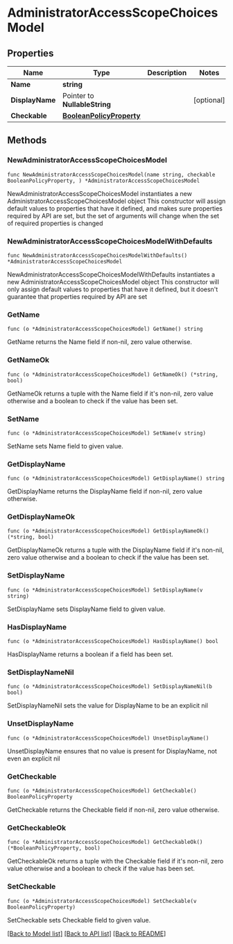 # AdministratorAccessScopeChoicesModel

## Properties

Name | Type | Description | Notes
------------ | ------------- | ------------- | -------------
**Name** | **string** |  | 
**DisplayName** | Pointer to **NullableString** |  | [optional] 
**Checkable** | [**BooleanPolicyProperty**](BooleanPolicyProperty.md) |  | 

## Methods

### NewAdministratorAccessScopeChoicesModel

`func NewAdministratorAccessScopeChoicesModel(name string, checkable BooleanPolicyProperty, ) *AdministratorAccessScopeChoicesModel`

NewAdministratorAccessScopeChoicesModel instantiates a new AdministratorAccessScopeChoicesModel object
This constructor will assign default values to properties that have it defined,
and makes sure properties required by API are set, but the set of arguments
will change when the set of required properties is changed

### NewAdministratorAccessScopeChoicesModelWithDefaults

`func NewAdministratorAccessScopeChoicesModelWithDefaults() *AdministratorAccessScopeChoicesModel`

NewAdministratorAccessScopeChoicesModelWithDefaults instantiates a new AdministratorAccessScopeChoicesModel object
This constructor will only assign default values to properties that have it defined,
but it doesn't guarantee that properties required by API are set

### GetName

`func (o *AdministratorAccessScopeChoicesModel) GetName() string`

GetName returns the Name field if non-nil, zero value otherwise.

### GetNameOk

`func (o *AdministratorAccessScopeChoicesModel) GetNameOk() (*string, bool)`

GetNameOk returns a tuple with the Name field if it's non-nil, zero value otherwise
and a boolean to check if the value has been set.

### SetName

`func (o *AdministratorAccessScopeChoicesModel) SetName(v string)`

SetName sets Name field to given value.


### GetDisplayName

`func (o *AdministratorAccessScopeChoicesModel) GetDisplayName() string`

GetDisplayName returns the DisplayName field if non-nil, zero value otherwise.

### GetDisplayNameOk

`func (o *AdministratorAccessScopeChoicesModel) GetDisplayNameOk() (*string, bool)`

GetDisplayNameOk returns a tuple with the DisplayName field if it's non-nil, zero value otherwise
and a boolean to check if the value has been set.

### SetDisplayName

`func (o *AdministratorAccessScopeChoicesModel) SetDisplayName(v string)`

SetDisplayName sets DisplayName field to given value.

### HasDisplayName

`func (o *AdministratorAccessScopeChoicesModel) HasDisplayName() bool`

HasDisplayName returns a boolean if a field has been set.

### SetDisplayNameNil

`func (o *AdministratorAccessScopeChoicesModel) SetDisplayNameNil(b bool)`

 SetDisplayNameNil sets the value for DisplayName to be an explicit nil

### UnsetDisplayName
`func (o *AdministratorAccessScopeChoicesModel) UnsetDisplayName()`

UnsetDisplayName ensures that no value is present for DisplayName, not even an explicit nil
### GetCheckable

`func (o *AdministratorAccessScopeChoicesModel) GetCheckable() BooleanPolicyProperty`

GetCheckable returns the Checkable field if non-nil, zero value otherwise.

### GetCheckableOk

`func (o *AdministratorAccessScopeChoicesModel) GetCheckableOk() (*BooleanPolicyProperty, bool)`

GetCheckableOk returns a tuple with the Checkable field if it's non-nil, zero value otherwise
and a boolean to check if the value has been set.

### SetCheckable

`func (o *AdministratorAccessScopeChoicesModel) SetCheckable(v BooleanPolicyProperty)`

SetCheckable sets Checkable field to given value.



[[Back to Model list]](../README.md#documentation-for-models) [[Back to API list]](../README.md#documentation-for-api-endpoints) [[Back to README]](../README.md)


